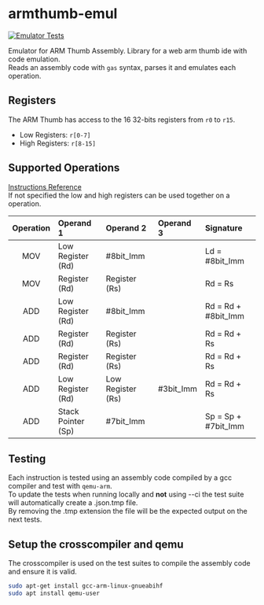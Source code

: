 # armthumb-emul
[![Emulator Tests](https://github.com/FreddyJS/armthumb-emul/actions/workflows/tests.yml/badge.svg)](https://github.com/FreddyJS/armthumb-emul/actions/workflows/tests.yml)  

Emulator for ARM Thumb Assembly. Library for a web arm thumb ide with code emulation.  
Reads an assembly code with `gas` syntax, parses it and emulates each operation.  

## Registers
The ARM Thumb has access to the 16 32-bits registers from `r0` to `r15`.  
* Low Registers: `r[0-7]`  
* High Registers: `r[8-15]`  

## Supported Operations
[Instructions Reference](https://developer.arm.com/documentation/ddi0210/c/Introduction/Instruction-set-summary/Thumb-instruction-summary?lang=en)  
If not specified the low and high registers can be used together on a operation.  

Operation | Operand 1 | Operand 2 | Operand 3| Signature 
|  :---:  |   :---    |   :---    |   :---    |  :---   |
MOV | Low Register (Rd) | #8bit_Imm |         | Ld = #8bit_Imm
MOV | Register (Rd) | Register (Rs) |         | Rd = Rs |
ADD | Low Register (Rd) | #8bit_Imm |         | Rd = Rd + #8bit_Imm
ADD | Register (Rd) | Register (Rs) |         | Rd = Rd + Rs
ADD | Register (Rd) | Register (Rs) |         | Rd = Rd + Rs
ADD | Low Register (Rd) | Low Register (Rs) | #3bit_Imm | Rd = Rd + Rs
ADD | Stack Pointer (Sp) | #7bit_Imm |  | Sp = Sp + #7bit_Imm

## Testing
Each instruction is tested using an assembly code compiled by a gcc compiler and test with `qemu-arm`.  
To update the tests when running locally and **not** using --ci the test suite will automatically create a .json.tmp file.  
By removing the .tmp extension the file will be the expected output on the next tests.

## Setup the crosscompiler and qemu
The crosscompiler is used on the test suites to compile the assembly code and ensure it is valid.  
```sh
sudo apt-get install gcc-arm-linux-gnueabihf
sudo apt install qemu-user
```